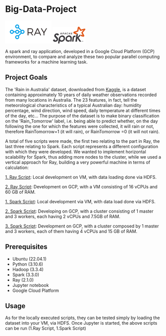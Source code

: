 # Big-Data-Project
<img src="img/logo-ray.png" width="150">  <img src="img/Apache_Spark_logo.svg.png" width="105">

A spark and ray application, developed in a Google Cloud Platform (GCP) environment, to compare and analyze these two popular parallel computing frameworks for a machine learning task. 

## Project Goals
The 'Rain in Australia' dataset, downloaded from [Kaggle](https://www.kaggle.com/datasets/jsphyg/weather-dataset-rattle-package), is a dataset containing approximately 10 years of daily weather observations recorded from many locations in Australia. The 23 features, in fact, tell the meteorological characteristics of a typical Australian day: humidity percentage, wind direction, wind speed, daily temperature at different times of the day, etc…
The purpose of the dataset is to make binary classification on the 'Rain_Tomorrow' label, i.e. being able to predict whether, on the day following the one for which the features were collected, it will rain or not, therefore RainTomorrow=1 (it will rain), or RainTomorrow =0 (it will not rain).

A total of five scripts were made, the first two relating to the part in Ray, the last three relating to Spark. Each script represents a different configuration with which they were developed. We wanted to implement horizontal scalability for Spark, thus adding more nodes to the cluster, while we used a vertical approach for Ray, building a very powerful machine in terms of calculation:

[1. Ray Script](/src/ray/RayOnGCP.ipynb): Local development on VM, with data loading done via HDFS.

[2. Ray Script](/src/ray/RayOnLocalMachine.ipynb): Development on GCP, with a VM consisting of 16 vCPUs and 60 GB of RAM.

<!-- -->

[1. Spark Script](src/spark/SparkClassification.ipynb): Local development via VM, with data load done via HDFS.

[2. Spark Script](src/spark/SparkClassificationOnCluster.ipynb): Developing on GCP, with a cluster consisting of 1 master and 3 workers, each having 2 vCPUs and 7.5GB of RAM.

[3. Spark Script](src/spark/SparkClassificationOnCluster2.ipynb): Development on GCP, with a cluster composed by 1 master and 3 workers, each of them having 4 vCPUs and 15 GB of RAM.



## Prerequisites
- Ubuntu (22.04.1)
- Python (3.10.6)
- Hadoop (3.3.4)
- Spark (3.3.0)
- Ray (2.1.0)
- Jupyter notebook
- Google Cloud Platform




## Usage
As for the locally executed scripts, they can be tested simply by loading the dataset into your VM, via HDFS. Once Jupyter is started, the above scripts can be run (1.Ray Script, 1.Spark Script)
